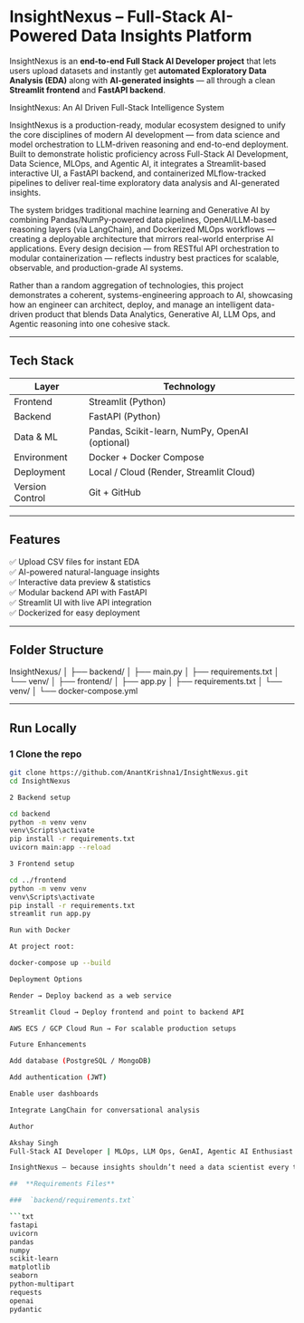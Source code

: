 # InsightNexus – Full-Stack AI-Powered Data Insights Platform

InsightNexus is an **end-to-end Full Stack AI Developer project** that lets users upload datasets and instantly get **automated Exploratory Data Analysis (EDA)** along with **AI-generated insights** — all through a clean **Streamlit frontend** and **FastAPI backend**.

InsightNexus: An AI Driven Full-Stack Intelligence System

InsightNexus is a production-ready, modular ecosystem designed to unify the core disciplines of modern AI development — from data science and model orchestration to LLM-driven reasoning and end-to-end deployment. Built to demonstrate holistic proficiency across Full-Stack AI Development, Data Science, MLOps, and Agentic AI, it integrates a Streamlit-based interactive UI, a FastAPI backend, and containerized MLflow-tracked pipelines to deliver real-time exploratory data analysis and AI-generated insights.

The system bridges traditional machine learning and Generative AI by combining Pandas/NumPy-powered data pipelines, OpenAI/LLM-based reasoning layers (via LangChain), and Dockerized MLOps workflows — creating a deployable architecture that mirrors real-world enterprise AI applications. Every design decision — from RESTful API orchestration to modular containerization — reflects industry best practices for scalable, observable, and production-grade AI systems.

Rather than a random aggregation of technologies, this project demonstrates a coherent, systems-engineering approach to AI, showcasing how an engineer can architect, deploy, and manage an intelligent data-driven product that blends Data Analytics, Generative AI, LLM Ops, and Agentic reasoning into one cohesive stack.

---

## Tech Stack

| Layer | Technology |
|-------|-------------|
| Frontend | Streamlit (Python) |
| Backend | FastAPI (Python) |
| Data & ML | Pandas, Scikit-learn, NumPy, OpenAI (optional) |
| Environment | Docker + Docker Compose |
| Deployment | Local / Cloud (Render, Streamlit Cloud) |
| Version Control | Git + GitHub |

---

## Features

✅ Upload CSV files for instant EDA  
✅ AI-powered natural-language insights  
✅ Interactive data preview & statistics  
✅ Modular backend API with FastAPI  
✅ Streamlit UI with live API integration  
✅ Dockerized for easy deployment  

---

## Folder Structure

InsightNexus/
│
├── backend/
│ ├── main.py
│ ├── requirements.txt
│ └── venv/
│
├── frontend/
│ ├── app.py
│ ├── requirements.txt
│ └── venv/
│
└── docker-compose.yml


---

## Run Locally

### 1 Clone the repo
```bash
git clone https://github.com/AnantKrishna1/InsightNexus.git
cd InsightNexus

2 Backend setup

cd backend
python -m venv venv
venv\Scripts\activate
pip install -r requirements.txt
uvicorn main:app --reload

3️ Frontend setup

cd ../frontend
python -m venv venv
venv\Scripts\activate
pip install -r requirements.txt
streamlit run app.py

Run with Docker

At project root:

docker-compose up --build

Deployment Options

Render → Deploy backend as a web service

Streamlit Cloud → Deploy frontend and point to backend API

AWS ECS / GCP Cloud Run → For scalable production setups

Future Enhancements

Add database (PostgreSQL / MongoDB)

Add authentication (JWT)

Enable user dashboards

Integrate LangChain for conversational analysis

Author

Akshay Singh
Full-Stack AI Developer | MLOps, LLM Ops, GenAI, Agentic AI Enthusiast

InsightNexus — because insights shouldn’t need a data scientist every time.

##  **Requirements Files**

###  `backend/requirements.txt`

```txt
fastapi
uvicorn
pandas
numpy
scikit-learn
matplotlib
seaborn
python-multipart
requests
openai
pydantic